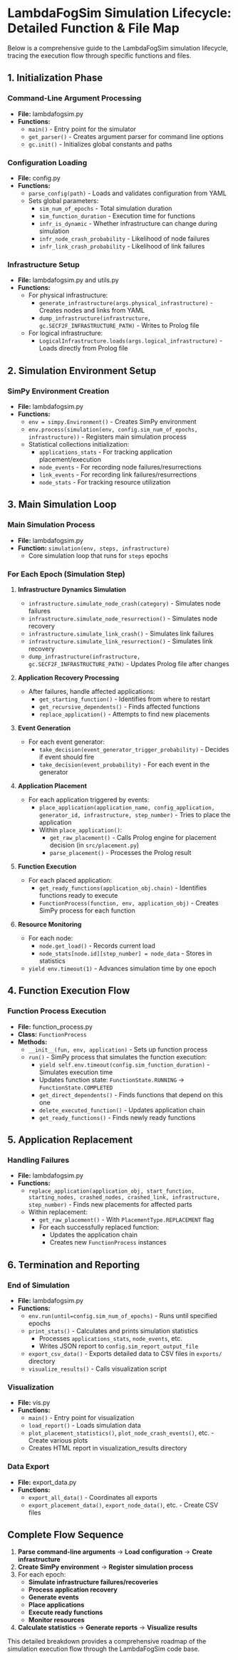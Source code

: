 # LambdaFogSim Simulation Lifecycle: Detailed Function & File Map

Below is a comprehensive guide to the LambdaFogSim simulation lifecycle, tracing the execution flow through specific functions and files.

## 1. Initialization Phase

### Command-Line Argument Processing

- **File:** lambdafogsim.py
- **Functions:**
  - `main()` - Entry point for the simulator
  - `get_parser()` - Creates argument parser for command line options
  - `gc.init()` - Initializes global constants and paths

### Configuration Loading

- **File:** config.py
- **Functions:**
  - `parse_config(path)` - Loads and validates configuration from YAML
  - Sets global parameters:
    - `sim_num_of_epochs` - Total simulation duration
    - `sim_function_duration` - Execution time for functions
    - `infr_is_dynamic` - Whether infrastructure can change during simulation
    - `infr_node_crash_probability` - Likelihood of node failures
    - `infr_link_crash_probability` - Likelihood of link failures

### Infrastructure Setup

- **File:** lambdafogsim.py and utils.py
- **Functions:**
  - For physical infrastructure:
    - `generate_infrastructure(args.physical_infrastructure)` - Creates nodes and links from YAML
    - `dump_infrastructure(infrastructure, gc.SECF2F_INFRASTRUCTURE_PATH)` - Writes to Prolog file
  - For logical infrastructure:
    - `LogicalInfrastructure.loads(args.logical_infrastructure)` - Loads directly from Prolog file

## 2. Simulation Environment Setup

### SimPy Environment Creation

- **File:** lambdafogsim.py
- **Functions:**
  - `env = simpy.Environment()` - Creates SimPy environment
  - `env.process(simulation(env, config.sim_num_of_epochs, infrastructure))` - Registers main simulation process
  - Statistical collections initialization:
    - `applications_stats` - For tracking application placement/execution
    - `node_events` - For recording node failures/resurrections
    - `link_events` - For recording link failures/resurrections
    - `node_stats` - For tracking resource utilization

## 3. Main Simulation Loop

### Main Simulation Process

- **File:** lambdafogsim.py
- **Function:** `simulation(env, steps, infrastructure)`
  - Core simulation loop that runs for `steps` epochs

### For Each Epoch (Simulation Step)

1. **Infrastructure Dynamics Simulation**

   - `infrastructure.simulate_node_crash(category)` - Simulates node failures
   - `infrastructure.simulate_node_resurrection()` - Simulates node recovery
   - `infrastructure.simulate_link_crash()` - Simulates link failures
   - `infrastructure.simulate_link_resurrection()` - Simulates link recovery
   - `dump_infrastructure(infrastructure, gc.SECF2F_INFRASTRUCTURE_PATH)` - Updates Prolog file after changes

2. **Application Recovery Processing**

   - After failures, handle affected applications:
     - `get_starting_function()` - Identifies from where to restart
     - `get_recursive_dependents()` - Finds affected functions
     - `replace_application()` - Attempts to find new placements

3. **Event Generation**

   - For each event generator:
     - `take_decision(event_generator_trigger_probability)` - Decides if event should fire
     - `take_decision(event_probability)` - For each event in the generator

4. **Application Placement**

   - For each application triggered by events:
     - `place_application(application_name, config_application, generator_id, infrastructure, step_number)` - Tries to place the application
     - Within `place_application()`:
       - `get_raw_placement()` - Calls Prolog engine for placement decision (in `src/placement.py`)
       - `parse_placement()` - Processes the Prolog result

5. **Function Execution**

   - For each placed application:
     - `get_ready_functions(application_obj.chain)` - Identifies functions ready to execute
     - `FunctionProcess(function, env, application_obj)` - Creates SimPy process for each function

6. **Resource Monitoring**
   - For each node:
     - `node.get_load()` - Records current load
     - `node_stats[node.id][step_number] = node_data` - Stores in statistics
   - `yield env.timeout(1)` - Advances simulation time by one epoch

## 4. Function Execution Flow

### Function Process Execution

- **File:** function_process.py
- **Class:** `FunctionProcess`
- **Methods:**
  - `__init__(fun, env, application)` - Sets up function process
  - `run()` - SimPy process that simulates the function execution:
    - `yield self.env.timeout(config.sim_function_duration)` - Simulates execution time
    - Updates function state: `FunctionState.RUNNING` → `FunctionState.COMPLETED`
    - `get_direct_dependents()` - Finds functions that depend on this one
    - `delete_executed_function()` - Updates application chain
    - `get_ready_functions()` - Finds newly ready functions

## 5. Application Replacement

### Handling Failures

- **File:** lambdafogsim.py
- **Functions:**
  - `replace_application(application_obj, start_function, starting_nodes, crashed_nodes, crashed_link, infrastructure, step_number)` - Finds new placements for affected parts
  - Within replacement:
    - `get_raw_placement()` - With `PlacementType.REPLACEMENT` flag
    - For each successfully replaced function:
      - Updates the application chain
      - Creates new `FunctionProcess` instances

## 6. Termination and Reporting

### End of Simulation

- **File:** lambdafogsim.py
- **Functions:**
  - `env.run(until=config.sim_num_of_epochs)` - Runs until specified epochs
  - `print_stats()` - Calculates and prints simulation statistics
    - Processes `applications_stats`, `node_events`, etc.
    - Writes JSON report to `config.sim_report_output_file`
  - `export_csv_data()` - Exports detailed data to CSV files in `exports/` directory
  - `visualize_results()` - Calls visualization script

### Visualization

- **File:** vis.py
- **Functions:**
  - `main()` - Entry point for visualization
  - `load_report()` - Loads simulation data
  - `plot_placement_statistics()`, `plot_node_crash_events()`, etc. - Create various plots
  - Creates HTML report in visualization_results directory

### Data Export

- **File:** export_data.py
- **Functions:**
  - `export_all_data()` - Coordinates all exports
  - `export_placement_data()`, `export_node_data()`, etc. - Create CSV files

## Complete Flow Sequence

1. **Parse command-line arguments** → **Load configuration** → **Create infrastructure**
2. **Create SimPy environment** → **Register simulation process**
3. For each epoch:
   - **Simulate infrastructure failures/recoveries**
   - **Process application recovery**
   - **Generate events**
   - **Place applications**
   - **Execute ready functions**
   - **Monitor resources**
4. **Calculate statistics** → **Generate reports** → **Visualize results**

This detailed breakdown provides a comprehensive roadmap of the simulation execution flow through the LambdaFogSim code base.
